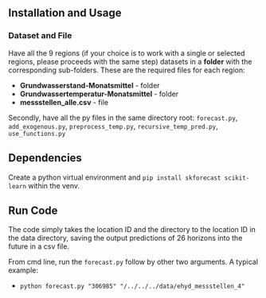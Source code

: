 ## Installation and Usage

### Dataset and File

Have all the 9 regions (if your choice is to work with a single or selected regions, please proceeds with the same step) datasets in a **folder** with the corresponding sub-folders. These are the required files for each region:

- **Grundwasserstand-Monatsmittel** - folder
- **Grundwassertemperatur-Monatsmittel** - folder
- **messstellen_alle.csv** - file

Secondly, have all the py files in the same directory root: `forecast.py`, `add_exogenous.py`, `preprocess_temp.py`, `recursive_temp_pred.py`, `use_functions.py`

## Dependencies

Create a python virtual environment and `pip install skforecast scikit-learn` within the venv.

## Run Code

The code simply takes the location ID and the directory to the location ID in the data directory, saving the output predictions of 26 horizons into the future in a csv file.

From cmd line, run the `forecast.py` follow by other two arguments.
A typical example:

- `python forecast.py "306985" "/../../../data/ehyd_messstellen_4"`
